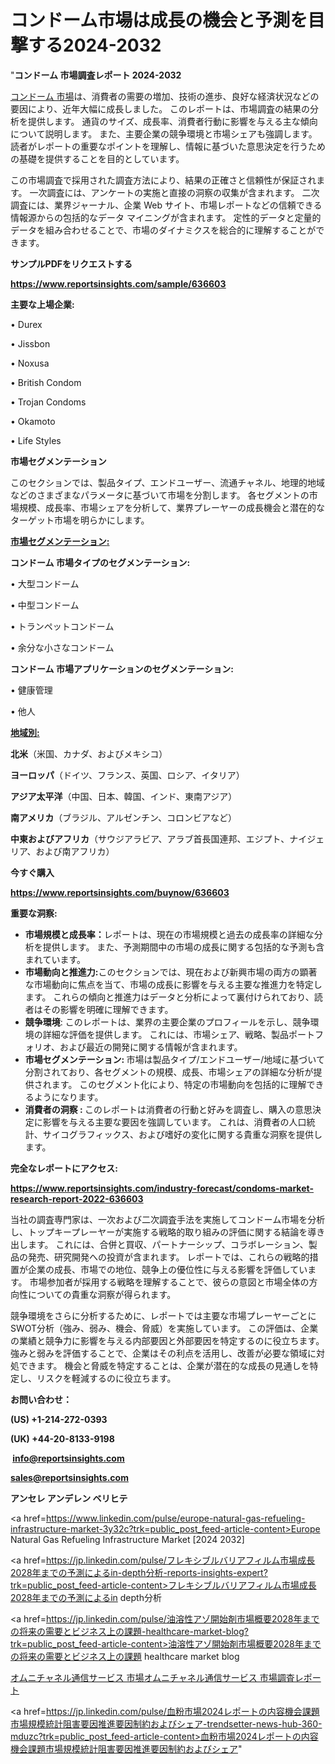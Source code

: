 # コンドーム市場は成長の機会と予測を目撃する2024-2032

 "<strong>コンドーム 市場調査レポート 2024-2032</strong>

<a href=https://www.reportsinsights.com/sample/636603>コンドーム 市場</a>は、消費者の需要の増加、技術の進歩、良好な経済状況などの要因により、近年大幅に成長しました。 このレポートは、市場調査の結果の分析を提供します。 通貨のサイズ、成長率、消費者行動に影響を与える主な傾向について説明します。 また、主要企業の競争環境と市場シェアも強調します。 読者がレポートの重要なポイントを理解し、情報に基づいた意思決定を行うための基礎を提供することを目的としています。

この市場調査で採用された調査方法により、結果の正確さと信頼性が保証されます。 一次調査には、アンケートの実施と直接の洞察の収集が含まれます。 二次調査には、業界ジャーナル、企業 Web サイト、市場レポートなどの信頼できる情報源からの包括的なデータ マイニングが含まれます。 定性的データと定量的データを組み合わせることで、市場のダイナミクスを総合的に理解することができます。

<strong><b>サンプルPDFをリクエストする</b></strong>

<a href=https://www.reportsinsights.com/sample/636603><strong><u>https://www.reportsinsights.com/sample/636603</u></strong></a>

<strong>主要な上場企業:</strong>

• Durex

• Jissbon

• Noxusa

• British Condom

• Trojan Condoms

• Okamoto

• Life Styles

<strong>市場セグメンテーション</strong>

このセクションでは、製品タイプ、エンドユーザー、流通チャネル、地理的地域などのさまざまなパラメータに基づいて市場を分割します。 各セグメントの市場規模、成長率、市場シェアを分析して、業界プレーヤーの成長機会と潜在的なターゲット市場を明らかにします。

<strong><u>市場セグメンテーション</u></strong><strong><u>:</u></strong>

<strong>コンドーム 市場タイプのセグメンテーション:</strong>

• 大型コンドーム

• 中型コンドーム

• トランペットコンドーム

• 余分な小さなコンドーム

<strong>コンドーム 市場アプリケーションのセグメンテーション:</strong>

• 健康管理

• 他人

<strong><u>地域別</u></strong><strong><u>:</u></strong>

<strong>北米</strong>（米国、カナダ、およびメキシコ）

<strong>ヨーロッパ</strong>（ドイツ、フランス、英国、ロシア、イタリア）

<strong>アジア太平洋</strong>（中国、日本、韓国、インド、東南アジア）

<strong>南アメリカ</strong>（ブラジル、アルゼンチン、コロンビアなど）

<strong>中東およびアフリカ</strong>（サウジアラビア、アラブ首長国連邦、エジプト、ナイジェリア、および南アフリカ）

<strong>今すぐ購入</strong>

<a href=https://www.reportsinsights.com/buynow/636603><strong><u>https://www.reportsinsights.com/buynow/636603</u></strong></a>

<strong>重要な洞察:</strong>
<ul>
  <li><strong>市場規模と成長率：</strong>レポートは、現在の市場規模と過去の成長率の詳細な分析を提供します。 また、予測期間中の市場の成長に関する包括的な予測も含まれています。</li>
  <li><strong>市場動向と推進力:</strong>このセクションでは、現在および新興市場の両方の顕著な市場動向に焦点を当て、市場の成長に影響を与える主要な推進力を特定します。 これらの傾向と推進力はデータと分析によって裏付けられており、読者はその影響を明確に理解できます。</li>
  <li><strong>競争環境</strong>: このレポートは、業界の主要企業のプロフィールを示し、競争環境の詳細な評価を提供します。 これには、市場シェア、戦略、製品ポートフォリオ、および最近の開発に関する情報が含まれます。</li>
  <li><strong>市場セグメンテーション: </strong>市場は製品タイプ/エンドユーザー/地域に基づいて分割されており、各セグメントの規模、成長、市場シェアの詳細な分析が提供されます。 このセグメント化により、特定の市場動向を包括的に理解できるようになります。</li>
  <li><strong>消費者の洞察 : </strong>このレポートは消費者の行動と好みを調査し、購入の意思決定に影響を与える主要な要因を強調しています。 これは、消費者の人口統計、サイコグラフィックス、および嗜好の変化に関する貴重な洞察を提供します。</li>
</ul>
<strong>完全なレポートにアクセス:</strong>

<a href=https://www.reportsinsights.com/industry-forecast/condoms-market-research-report-2022-636603><strong><u><b>https://www.reportsinsights.com/industry-forecast/condoms-market-research-report-2022-636603</b></u></strong></a>

当社の調査専門家は、一次および二次調査手法を実施してコンドーム市場を分析し、トップキープレーヤーが実施する戦略的取り組みの評価に関する結論を導き出します。 これには、合併と買収、パートナーシップ、コラボレーション、製品の発売、研究開発への投資が含まれます。 レポートでは、これらの戦略的措置が企業の成長、市場での地位、競争上の優位性に与える影響を評価しています。 市場参加者が採用する戦略を理解することで、彼らの意図と市場全体の方向性についての貴重な洞察が得られます。

競争環境をさらに分析するために、レポートでは主要な市場プレーヤーごとにSWOT分析（強み、弱み、機会、脅威）を実施しています。 この評価は、企業の業績と競争力に影響を与える内部要因と外部要因を特定するのに役立ちます。 強みと弱みを評価することで、企業はその利点を活用し、改善が必要な領域に対処できます。 機会と脅威を特定することは、企業が潜在的な成長の見通しを特定し、リスクを軽減するのに役立ちます。

<strong>お問い合わせ：</strong>

<strong>(US) +1-214-272-0393</strong>

<strong>(UK) +44-20-8133-9198</strong>

<strong> </strong><a href=info@reportsinsights.com><strong><u>info@reportsinsights.com</u></strong></a>

<a href=sales@reportsinsights.com><strong><u>sales@reportsinsights.com</u></strong></a>

<strong>アンセレ アンデレン ベリヒテ</strong>

<a href=https://www.linkedin.com/pulse/europe-natural-gas-refueling-infrastructure-market-3y32c?trk=public_post_feed-article-content>Europe Natural Gas Refueling Infrastructure Market [2024 2032]</a>

<a href=https://jp.linkedin.com/pulse/フレキシブルバリアフィルム市場成長2028年までの予測によるin-depth分析-reports-insights-expert?trk=public_post_feed-article-content>フレキシブルバリアフィルム市場成長2028年までの予測によるin depth分析</a>

<a href=https://jp.linkedin.com/pulse/油溶性アゾ開始剤市場概要2028年までの将来の需要とビジネス上の課題-healthcare-market-blog?trk=public_post_feed-article-content>油溶性アゾ開始剤市場概要2028年までの将来の需要とビジネス上の課題 healthcare market blog</a>

<a href=https://www.linkedin.com/pulse/オムニチャネル通信サービス-市場オムニチャネル通信サービス-市場調査レポート-reports-insights-expert/>オムニチャネル通信サービス 市場オムニチャネル通信サービス 市場調査レポート</a>

<a href=https://jp.linkedin.com/pulse/血粉市場2024レポートの内容機会課題市場規模統計阻害要因推進要因制約およびシェア-trendsetter-news-hub-360-mduzc?trk=public_post_feed-article-content>血粉市場2024レポートの内容機会課題市場規模統計阻害要因推進要因制約およびシェア</a>"
